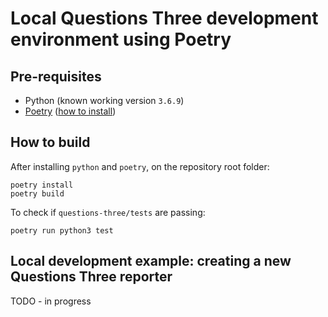 # Local Questions Three development environment using Poetry

## Pre-requisites

- Python (known working version `3.6.9`)
- [Poetry](https://python-poetry.org/) ([how to install](https://python-poetry.org/docs/#installation))


## How to build

After installing `python` and `poetry`, on the repository root folder:
```
poetry install
poetry build
```

To check if `questions-three/tests` are passing:
```
poetry run python3 test
```

## Local development example: creating a new Questions Three reporter

TODO - in progress